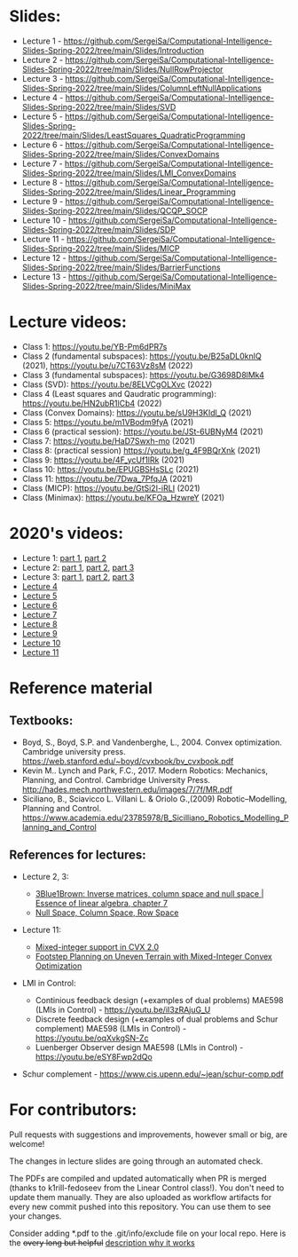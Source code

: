 # Slides:
* Lecture 1 - https://github.com/SergeiSa/Computational-Intelligence-Slides-Spring-2022/tree/main/Slides/Introduction
* Lecture 2 - https://github.com/SergeiSa/Computational-Intelligence-Slides-Spring-2022/tree/main/Slides/NullRowProjector
* Lecture 3 - https://github.com/SergeiSa/Computational-Intelligence-Slides-Spring-2022/tree/main/Slides/ColumnLeftNullApplications
* Lecture 4 - https://github.com/SergeiSa/Computational-Intelligence-Slides-Spring-2022/tree/main/Slides/SVD
* Lecture 5 - https://github.com/SergeiSa/Computational-Intelligence-Slides-Spring-2022/tree/main/Slides/LeastSquares_QuadraticProgramming
* Lecture 6 - https://github.com/SergeiSa/Computational-Intelligence-Slides-Spring-2022/tree/main/Slides/ConvexDomains
* Lecture 7 - https://github.com/SergeiSa/Computational-Intelligence-Slides-Spring-2022/tree/main/Slides/LMI_ConvexDomains
* Lecture 8 - https://github.com/SergeiSa/Computational-Intelligence-Slides-Spring-2022/tree/main/Slides/Linear_Programming
* Lecture 9 - https://github.com/SergeiSa/Computational-Intelligence-Slides-Spring-2022/tree/main/Slides/QCQP_SOCP
* Lecture 10 - https://github.com/SergeiSa/Computational-Intelligence-Slides-Spring-2022/tree/main/Slides/SDP
* Lecture 11 - https://github.com/SergeiSa/Computational-Intelligence-Slides-Spring-2022/tree/main/Slides/MICP
* Lecture 12 - https://github.com/SergeiSa/Computational-Intelligence-Slides-Spring-2022/tree/main/Slides/BarrierFunctions
* Lecture 13 - https://github.com/SergeiSa/Computational-Intelligence-Slides-Spring-2022/tree/main/Slides/MiniMax


# Lecture videos:
* Class 1: https://youtu.be/YB-Pm6dPR7s
* Class 2 (fundamental subspaces): https://youtu.be/B25aDL0knIQ (2021), https://youtu.be/u7CT63Vz8sM (2022)
* Class 3 (fundamental subspaces): https://youtu.be/G3698D8lMk4
* Class (SVD): https://youtu.be/8ELVCgOLXvc (2022)
* Class 4 (Least squares and Qaudratic programming): https://youtu.be/HN2ubR1lCb4 (2022)
* Class (Convex Domains): https://youtu.be/sU9H3KIdl_Q (2021)
* Class 5: https://youtu.be/m1VBodm9fyA (2021)
* Class 6 (practical session): https://youtu.be/JSt-6UBNyM4 (2021)
* Class 7: https://youtu.be/HaD7Swxh-mo (2021)
* Class 8: (practical session) https://youtu.be/g_4F9BQrXnk (2021)
* Class 9: https://youtu.be/4F_ycUf1lRk (2021)
* Class 10: https://youtu.be/EPUGBSHsSLc (2021)
* Class 11: https://youtu.be/7Dwa_7PfqJA (2021)
* Class (MICP): https://youtu.be/GtSi2I-iRLI (2021)
* Class (Minimax): https://youtu.be/KFOa_HzwreY (2021)


# 2020's videos:
* Lecture 1: [part 1](https://youtu.be/56ZVzQcCdQk), [part 2](https://youtu.be/VwmmfpipHTc)
* Lecture 2: [part 1](https://youtu.be/wc3UT7IZs98), [part 2](https://youtu.be/4iA4CFzyELg), [part 3](https://youtu.be/EdrsJ-l9VLs)
* Lecture 3: [part 1](https://youtu.be/sTYvIrjrBbQ), [part 2](https://youtu.be/4JUgkA7lWo8), [part 3](https://youtu.be/XGThWt5H6jw)
* [Lecture 4](https://youtu.be/DDnDRwW3qLg)
* [Lecture 5](https://youtu.be/bbyF89OnpBo)
* [Lecture 6](https://youtu.be/X3yeneA10co)
* [Lecture 7](https://youtu.be/4FboGNcsQhU)
* [Lecture 8](https://youtu.be/c4qroDnvDak)
* [Lecture 9](https://youtu.be/NWKTNQfymRQ)
* [Lecture 10](https://youtu.be/GDsKEA85X0A)
* [Lecture 11](https://youtu.be/yUmVxlI4jTs)


# Reference material

## Textbooks:
* Boyd, S., Boyd, S.P. and Vandenberghe, L., 2004. Convex optimization. Cambridge university press. https://web.stanford.edu/~boyd/cvxbook/bv_cvxbook.pdf
* Kevin M.. Lynch and Park, F.C., 2017. Modern Robotics: Mechanics, Planning, and Control. Cambridge University Press. http://hades.mech.northwestern.edu/images/7/7f/MR.pdf
* Siciliano, B., Sciavicco L. Villani L. & Oriolo G.,(2009) Robotic–Modelling, Planning and Control. https://www.academia.edu/23785978/B_Sicilliano_Robotics_Modelling_Planning_and_Control

## References for lectures:
* Lecture 2, 3: 
    - [3Blue1Brown: Inverse matrices, column space and null space | Essence of linear algebra, chapter 7](https://www.youtube.com/watch?v=uQhTuRlWMxw)
    - [Null Space, Column Space, Row Space](http://ksuweb.kennesaw.edu/~plaval/math3260/rowcolspaces.pdf)
* Lecture 11:
    - [Mixed-integer support in CVX 2.0](http://cvxr.com/news/2012/08/midcp/)
    - [Footstep Planning on Uneven Terrain with Mixed-Integer Convex
Optimization](https://groups.csail.mit.edu/robotics-center/public_papers/Deits14a.pdf)

* LMI in Control:
    - Continious feedback design (+examples of dual problems) MAE598 (LMIs in Control) - https://youtu.be/iI3zRAjuG_U
    - Discrete feedback design (+examples of dual problems and Schur complement) MAE598 (LMIs in Control) - https://youtu.be/oqXvkgSN-Zc
    - Luenberger Observer design MAE598 (LMIs in Control) - https://youtu.be/eSY8Fwp2dQo

* Schur complement - https://www.cis.upenn.edu/~jean/schur-comp.pdf

# For contributors:

Pull requests with suggestions and improvements, however small or big, are welcome!

The changes in lecture slides are going through an automated check.

The PDFs are compiled and updated automatically when PR is merged (thanks to k1rill-fedoseev from the Linear Control class!). You don't need to update them manually. They are also uploaded as workflow artifacts for every new commit pushed into this repository. You can use them to see your changes.
 
Consider adding \*.pdf to the .git/info/exclude file on your local repo. Here is the ~~overy long but helpful~~ [description why it works](https://medium.com/@dave_lunny/exclude-files-from-git-without-committing-changes-to-gitignore-986fa712e78d)
